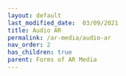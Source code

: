 ```yaml
---
layout: default
last_modified_date:  03/09/2021
title: Audio AR
permalink: /ar-media/audio-ar
nav_order: 2
has_children: true
parent: Forms of AR Media
---
```


